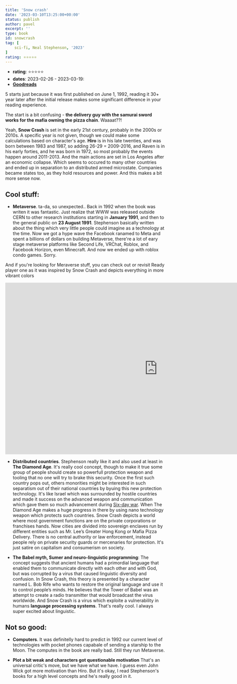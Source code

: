 ```yaml
---
title: 'Snow crash'
date: '2023-03-10T13:25:00+00:00'
status: publish
author: pavel
excerpt: ''
type: book
id: snowcrash
tag: [
    sci-fi, Neal Stephenson, '2023'
]
rating: ⭐️⭐️⭐️⭐️⭐️
---
```


- **rating**: ⭐️⭐️⭐️⭐️⭐️
- **dates**: 2023-02-26 - 2023-03-19:
- **[Goodreads](https://www.goodreads.com/book/show/40651883-snow-crash?ref=nav_sb_ss_1_10)**

5 starts just because it was first published on June 1, 1992, reading it 30+ year later after the initial release makes some significant difference in your reading experience.

The start is a bit confusing - **the delivery guy with the samurai sword works for the mafia owning the pizza chain**. Waaaat??!

Yeah, **Snow Crash** is set in the early 21st century, probably in the 2000s or 2010s. A specific year is not given, though we could make some calculations based on character's age. **Hiro** is in his late twenties, and was born between 1983 and 1987, so adding 26-29 = 2009-2016, and Raven is in his early forties, and he was born in 1972, so most probably the events happen around 2011-2013. And the main actions are set in Los Angeles after an economic collapse. Which seems to occured to many other countries and ended up in separation to an distributed armed microstate. Companies became states too, as they hold resources and power. And this makes a bit more sense now.


## Cool stuff:
- **Metaverse**. ta-da, so unexpected.. Back in 1992 when the book was writen it was fantastic. Just realize that WWW was released outside CERN to other research institutions starting in **January 1991**, and then to the general public on **23 August 1991**. Stephenson basically written about the thing which very little people could imagine as a technology at the time. Now we got a hype wave the Facebook ranamed to Meta and spent a billions of dollars on building Metaverse, there're a lot of eary stage metaverse platforms like Second Life, VRChat, Roblox, and Facebook Horizon, even Minecraft. And now we ended up with roblox condo games. Sorry.

And if you're looking for Meraverse stuff, you can check out or revisit Ready player one as it was inspired by Snow Crash and depicts everything in more vibrant colors
<iframe width="960" height="542" src="https://www.youtube-nocookie.com/embed/LiK2fhOY0nE?controls=0" title="YouTube video player" frameborder="0" allow="accelerometer; autoplay; clipboard-write; encrypted-media; gyroscope; picture-in-picture; web-share" allowfullscreen></iframe>

- **Distributed countries**. Stephenson really like it and also used at least in **The Diamond Age**. It's really cool concept, though to make it true some group of people should create so powerfull protection weapon and tooling that no one will try to brake this security. Once the first such country pops out, others monorities might be interested in such separatism out of their national countries by byuing this new protection technology. It's like Israel which was surrounded by hostile countries and made it success on the advanced weapon and communication which gave them so much advancement during [Six-day war](https://en.wikipedia.org/wiki/Six-Day_War). When The Diamond Age makes a huge progress in there by using nano technology weapon which protects such countries. Snow Crash depicts a world where most government functions are on the private corporations or franchises hands. Now cities are divided into sovereign enclaves run by different entities such as Mr. Lee’s Greater Hong Kong or Mafia Pizza Delivery. There is no central authority or law enforcement, instead people rely on private security guards or mercenaries for protection. It's just satire on capitalism and consumerism on society.

- **The Babel myth, Sumer and neuro-linguistic programming**: The concept suggests that ancient humans had a primordial language that enabled them to communicate directly with each other and with God, but was corrupted by a virus that caused linguistic diversity and confusion. In Snow Crash, this theory is presented by a character named L. Bob Rife who wants to restore the original language and use it to control people’s minds. He believes that the Tower of Babel was an attempt to create a radio transmitter that would broadcast the virus worldwide. And Snow Crash is a virus which exploite a vulnerability in humans **language processing systems**. That's really cool. I always super excited about linguistic.


## Not so good:

- **Computers**. It was definitelly hard to predict in 1992 our current level of technologies with pocket phones capabale of sending a starship to the Moon. The computes in the book are really bad. Still they run Metaverse.

- **Plot a bit weak and characters got questionable motivation** That's an universal critic's move, but we have what we have.  I guess even John Wick got more motivation than Hiro. But it's okay, I read Stephenson's books for a high level concepts and he's really good in it.
